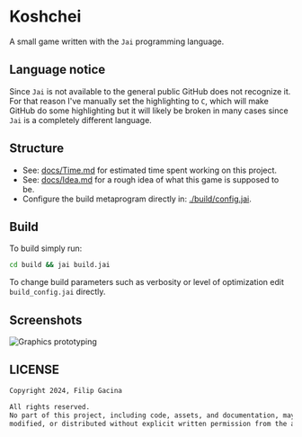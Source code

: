# Koshchei
A small game written with the `Jai` programming language.

## Language notice
Since `Jai` is not available to the general public GitHub does not recognize it. For that reason 
I've manually set the highlighting to `C`, which will make GitHub do some highlighting but it 
will likely be broken in many cases since `Jai` is a completely different language.

## Structure
- See: [docs/Time.md](./docs/Time.md) for estimated time spent working on this project.
- See: [docs/Idea.md](./docs/Idea.md) for a rough idea of what this game is supposed to be.
- Configure the build metaprogram directly in: [./build/config.jai](./build_config.jai).

## Build
To build simply run:
```cmd
cd build && jai build.jai
```

To change build parameters such as verbosity or level of optimization edit `build_config.jai`
directly.

## Screenshots
![Graphics prototyping](https://github.com/0xfeefee/Koschei/blob/main/docs/screenshots/graphics_prototyping.PNG)


## LICENSE
```txt
Copyright 2024, Filip Gacina

All rights reserved.
No part of this project, including code, assets, and documentation, may be used, copied,
modified, or distributed without explicit written permission from the author.
```
